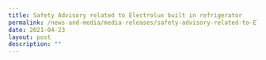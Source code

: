 ```yaml
---
title: Safety Advisory related to Electrolux built in refrigerator
permalink: /news-and-media/media-releases/safety-advisory-related-to-Electrolux-built-in-refrigerator
date: 2021-04-23
layout: post
description: ""
---
```

